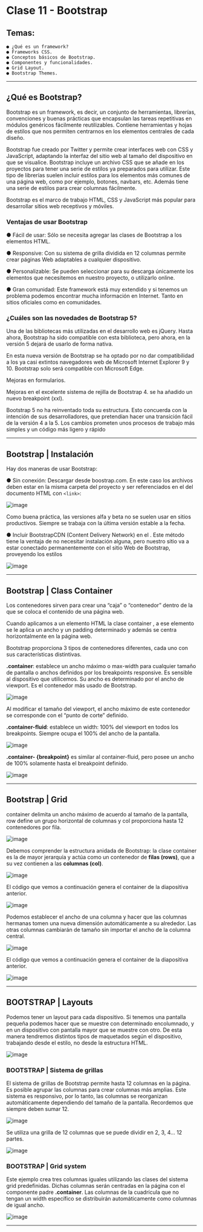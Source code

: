 # Clase 11 - Bootstrap

## Temas:

```
● ¿Qué es un framework?
● Frameworks CSS.
● Conceptos básicos de Bootstrap.
● Componentes y funcionalidades.
● Grid Layout.
● Bootstrap Themes.
```

---

## ¿Qué es Bootstrap?

Bootstrap es un framework, es decir, un conjunto de herramientas, librerías, convenciones y
buenas prácticas que encapsulan las tareas repetitivas en módulos genéricos fácilmente
reutilizables. Contiene herramientas y hojas de estilos que nos permiten centrarnos en los
elementos centrales de cada diseño.

Bootstrap fue creado por Twitter y permite crear interfaces web con CSS y JavaScript,
adaptando la interfaz del sitio web al tamaño del dispositivo en que se visualice. Bootstrap
incluye un archivo CSS que se añade en los proyectos para tener una serie de estilos ya
preparados para utilizar. Este tipo de librerías suelen incluir estilos para los elementos más
comunes de una página web, como por ejemplo, botones, navbars, etc. Además tiene una
serie de estilos para crear columnas fácilmente.

Bootstrap es el marco de trabajo HTML, CSS y JavaScript más popular para desarrollar sitios
web receptivos y móviles.

### Ventajas de usar Bootstrap

● Fácil de usar: Sólo se necesita agregar las clases de Bootstrap a los elementos HTML.

● Responsive: Con su sistema de grilla dividida en 12 columnas permite crear páginas Web adaptables a cualquier dispositivo.

● Personalizable: Se pueden seleccionar para su descarga únicamente los elementos que necesitemos en nuestro proyecto, o utilizarlo online.

● Gran comunidad: Este framework está muy extendido y si tenemos un problema podemos encontrar mucha información en Internet. Tanto en sitios oficiales como en comunidades.

### ¿Cuáles son las novedades de Bootstrap 5?

Una de las bibliotecas más utilizadas en el desarrollo web es jQuery. Hasta ahora, Bootstrap
ha sido compatible con esta biblioteca, pero ahora, en la versión 5 dejará de usarlo de forma
nativa.

En esta nueva versión de Bootstrap se ha optado por no dar compatibilidad a los ya casi
extintos navegadores web de Microsoft Internet Explorer 9 y 10. Bootstrap solo será
compatible con Microsoft Edge.

Mejoras en formularios.

Mejoras en el excelente sistema de rejilla de Bootstrap 4. se ha añadido un nuevo
breakpoint (xxl).

Bootstrap 5 no ha reinventado toda su estructura. Esto concuerda con la intención de sus
desarrolladores, que pretendían hacer una transición fácil de la versión 4 a la 5. Los
cambios prometen unos procesos de trabajo más simples y un código más ligero y rápido

---

## Bootstrap | Instalación

Hay dos maneras de usar Bootstrap:

● Sin conexión: Descargar desde boostrap.com. En este caso los archivos deben estar en la misma carpeta del proyecto y ser referenciados en el <head> del documento HTML con ``<link>``:

![image](https://github.com/eugenia1984/CodoACodo-FS-Java/assets/72580574/566137d4-da5c-4306-a576-07b0ce2d4f5a)

Como buena práctica, las versiones alfa y beta no se suelen usar en sitios productivos. Siempre se trabaja con la última versión estable a la fecha.

● Incluir BootstrapCDN (Content Delivery Network) en el <head>. Este
método tiene la ventaja de no necesitar instalación alguna, pero nuestro
sitio va a estar conectado permanentemente con el sitio Web de
Bootstrap, proveyendo los estilos

![image](https://github.com/eugenia1984/CodoACodo-FS-Java/assets/72580574/1fcd793b-e540-4852-9122-b9134d018738)

---

##  Bootstrap | Class Container

Los contenedores sirven para crear una “caja” o “contenedor” dentro de la
que se coloca el contenido de una página web.

Cuando aplicamos a un elemento HTML la clase container , a ese elemento
se le aplica un ancho y un padding determinado y además se centra
horizontalmente en la página web.

Bootstrap proporciona 3 tipos de contenedores diferentes, cada uno con sus
características distintivas.

**.container**: establece un ancho máximo
o max-width para cualquier tamaño de
pantalla o anchos definidos por los
breakpoints responsive. Es sensible al
dispositivo que utilicemos. Su ancho es
determinado por el ancho de viewport.
Es el contenedor más usado de
Bootstrap.

![image](https://github.com/eugenia1984/CodoACodo-FS-Java/assets/72580574/887d752c-af9b-47a2-8295-8b8f248688a8)


Al modificar el tamaño del viewport, el
ancho máximo de este contenedor se
corresponde con el “punto de corte”
definido.

**.container-fluid**: establece
un width: 100% del viewport en
todos los breakpoints. Siempre
ocupa el 100% del ancho de la
pantalla.

![image](https://github.com/eugenia1984/CodoACodo-FS-Java/assets/72580574/53cd8ad2-27d3-40f4-b370-36b7da7f08da)

**.container- {breakpoint}** es similar
al container-fluid, pero posee un
ancho de 100% solamente hasta el
breakpoint definido.

![image](https://github.com/eugenia1984/CodoACodo-FS-Java/assets/72580574/a1aab21d-e568-43c0-a45d-ef2f7717ac31)

---

## Bootstrap | Grid

container delimita un ancho máximo de acuerdo al tamaño de la pantalla,
row define un grupo horizontal de columnas y col proporciona hasta 12
contenedores por fila.

![image](https://github.com/eugenia1984/CodoACodo-FS-Java/assets/72580574/850f5059-f88b-4ca8-82d6-e196da000dbf)

Debemos comprender la estructura anidada de Bootstrap: la clase container es la de mayor jerarquía y actúa como un contenedor de **filas (rows)**, que a su vez contienen a las **columnas (col)**.

![image](https://github.com/eugenia1984/CodoACodo-FS-Java/assets/72580574/0ebd0400-97be-46f1-81e4-ffd99be18505)

El código que vemos a continuación genera el container de la diapositiva
anterior.

![image](https://github.com/eugenia1984/CodoACodo-FS-Java/assets/72580574/e58cec2a-a44d-48d6-8aeb-998457ad395e)

Podemos establecer el ancho de una columna y hacer que las columnas
hermanas tomen una nueva dimensión automáticamente a su alrededor. Las
otras columnas cambiarán de tamaño sin importar el ancho de la columna
central.

![image](https://github.com/eugenia1984/CodoACodo-FS-Java/assets/72580574/26e6b567-13bb-4a9e-bbcf-b0c63d8c78da)

El código que vemos a continuación genera el container de la diapositiva
anterior.

![image](https://github.com/eugenia1984/CodoACodo-FS-Java/assets/72580574/96beec06-7163-48c7-878e-72bbc1169185)


---

## BOOTSTRAP | Layouts

Podemos tener un layout para
cada dispositivo. Si tenemos una
pantalla pequeña podemos
hacer que se muestre con
determinado encolumnado, y en
un dispositivo con pantalla
mayor que se muestre con otro.
De esta manera tendremos
distintos tipos de maquetados
según el dispositivo, trabajando
desde el estilo, no desde la
estructura HTML.

![image](https://github.com/eugenia1984/CodoACodo-FS-Java/assets/72580574/59cb545a-4f43-4a5d-b570-32b3ab7ca379)

### BOOTSTRAP | Sistema de grillas

El sistema de grillas de Bootstrap permite hasta 12 columnas en la página.
Es posible agrupar las columnas para crear columnas más amplias. Este
sistema es responsivo, por lo tanto, las columnas se reorganizan
automáticamente dependiendo del tamaño de la pantalla. Recordemos que
siempre deben sumar 12.

![image](https://github.com/eugenia1984/CodoACodo-FS-Java/assets/72580574/b5f2a93a-1106-45dc-b88e-6ef5498dba82)

Se utiliza una grilla de 12 columnas que se puede dividir en 2, 3, 4… 12 partes.

![image](https://github.com/eugenia1984/CodoACodo-FS-Java/assets/72580574/973f9262-48e5-4dda-bd6f-ef2bdc8af693)

### BOOTSTRAP | Grid system

Este ejemplo crea tres columnas
iguales utilizando las clases del
sistema grid predefinidas. Dichas
columnas serán centradas en la
página con el componente
padre **.container**. Las columnas de
la cuadrícula que no tengan un
width específico se distribuirán
automáticamente como columnas
de igual ancho.

![image](https://github.com/eugenia1984/CodoACodo-FS-Java/assets/72580574/1ccfbc9b-3a2d-4917-a70b-742f7ee635c8)

---
